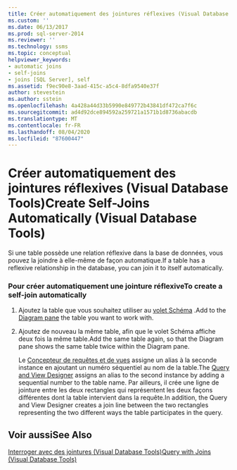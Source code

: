 ```yaml
---
title: Créer automatiquement des jointures réflexives (Visual Database Tools) | Microsoft Docs
ms.custom: ''
ms.date: 06/13/2017
ms.prod: sql-server-2014
ms.reviewer: ''
ms.technology: ssms
ms.topic: conceptual
helpviewer_keywords:
- automatic joins
- self-joins
- joins [SQL Server], self
ms.assetid: f9ec90e8-3aad-415c-a5c4-8dfa9540e37f
author: stevestein
ms.author: sstein
ms.openlocfilehash: 4a428a44d33b5990e849772b43841df472ca7f6c
ms.sourcegitcommit: ad4d92dce894592a259721a1571b1d8736abacdb
ms.translationtype: MT
ms.contentlocale: fr-FR
ms.lasthandoff: 08/04/2020
ms.locfileid: "87600447"
---
```

# <a name="create-self-joins-automatically-visual-database-tools"></a><span data-ttu-id="9b057-102">Créer automatiquement des jointures réflexives (Visual Database Tools)</span><span class="sxs-lookup"><span data-stu-id="9b057-102">Create Self-Joins Automatically (Visual Database Tools)</span></span>
  <span data-ttu-id="9b057-103">Si une table possède une relation réflexive dans la base de données, vous pouvez la joindre à elle-même de façon automatique.</span><span class="sxs-lookup"><span data-stu-id="9b057-103">If a table has a reflexive relationship in the database, you can join it to itself automatically.</span></span>  
  
### <a name="to-create-a-self-join-automatically"></a><span data-ttu-id="9b057-104">Pour créer automatiquement une jointure réflexive</span><span class="sxs-lookup"><span data-stu-id="9b057-104">To create a self-join automatically</span></span>  
  
1.  <span data-ttu-id="9b057-105">Ajoutez la table que vous souhaitez utiliser au [volet Schéma](visual-database-tools.md) .</span><span class="sxs-lookup"><span data-stu-id="9b057-105">Add to the [Diagram pane](visual-database-tools.md) the table you want to work with.</span></span>  
  
2.  <span data-ttu-id="9b057-106">Ajoutez de nouveau la même table, afin que le volet Schéma affiche deux fois la même table.</span><span class="sxs-lookup"><span data-stu-id="9b057-106">Add the same table again, so that the Diagram pane shows the same table twice within the Diagram pane.</span></span>  
  
     <span data-ttu-id="9b057-107">Le [Concepteur de requêtes et de vues](query-and-view-designer-tools-visual-database-tools.md) assigne un alias à la seconde instance en ajoutant un numéro séquentiel au nom de la table.</span><span class="sxs-lookup"><span data-stu-id="9b057-107">The [Query and View Designer](query-and-view-designer-tools-visual-database-tools.md) assigns an alias to the second instance by adding a sequential number to the table name.</span></span> <span data-ttu-id="9b057-108">Par ailleurs, il crée une ligne de jointure entre les deux rectangles qui représentent les deux façons différentes dont la table intervient dans la requête.</span><span class="sxs-lookup"><span data-stu-id="9b057-108">In addition, the Query and View Designer creates a join line between the two rectangles representing the two different ways the table participates in the query.</span></span>  
  
## <a name="see-also"></a><span data-ttu-id="9b057-109">Voir aussi</span><span class="sxs-lookup"><span data-stu-id="9b057-109">See Also</span></span>  
 [<span data-ttu-id="9b057-110">Interroger avec des jointures &#40;Visual Database Tools&#41;</span><span class="sxs-lookup"><span data-stu-id="9b057-110">Query with Joins &#40;Visual Database Tools&#41;</span></span>](query-with-joins-visual-database-tools.md)  
  
  
